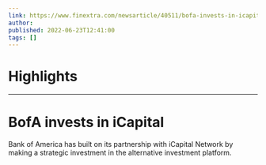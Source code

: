 ```yaml
---
link: https://www.finextra.com/newsarticle/40511/bofa-invests-in-icapital?utm_medium=rssfinextra&utm_source=finextrafeed
author: 
published: 2022-06-23T12:41:00
tags: []
---
```

# Highlights


---
# BofA invests in iCapital
Bank of America has built on its partnership with iCapital Network by making a strategic investment in the alternative investment platform.